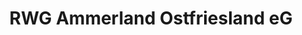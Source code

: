 ---
title: "RWG Ammerland Ostfriesland eG"
url: /uplengen/rwg-ammerland-ostfriesland-eg/
shop: Tiersalon
---
